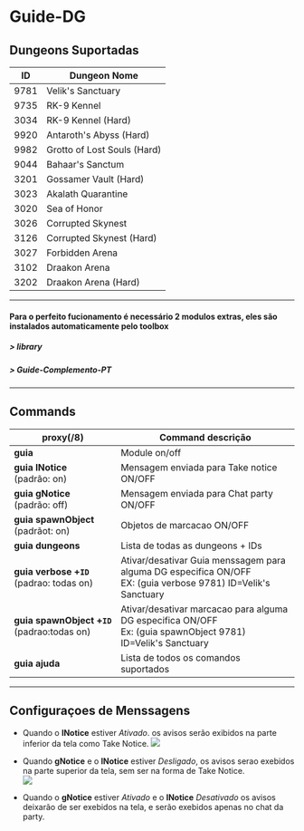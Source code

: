 Guide-DG
======

##  Dungeons Suportadas
ID | Dungeon Nome 
--- | ---
9781 | Velik's Sanctuary 
9735 | RK-9 Kennel 
3034 | RK-9 Kennel (Hard) 
9920 | Antaroth's Abyss (Hard) 
9982 | Grotto of Lost Souls (Hard) 
9044 | Bahaar's Sanctum 
3201 | Gossamer Vault (Hard) 
3023 | Akalath Quarantine 
3020 | Sea of Honor 
3026 | Corrupted Skynest 
3126 | Corrupted Skynest (Hard) 
3027 | Forbidden Arena 
3102 | Draakon Arena 
3202 | Draakon Arena (Hard) 

----

####  Para o perfeito fucionamento é necessário 2 modulos extras, eles são instalados automaticamente pelo toolbox
##### > library
##### > Guide-Complemento-PT

------

## Commands 
proxy(/8) | Command descrição 
--- | ---
**guia** | Module on/off | digitando diretamente fora do chat proxy
**guia&nbsp;lNotice**<br>(padrão: on) | Mensagem enviada para Take notice ON/OFF 
**guia&nbsp;gNotice**<br>(padrão: off) | Mensagem enviada para Chat party ON/OFF
**guia&nbsp;spawnObject**<br>(padrãot: on) | Objetos de marcacao ON/OFF
**guia&nbsp;dungeons** | Lista de todas as dungeons + IDs
**guia&nbsp;verbose&nbsp;+`ID`**<br>(padrao: todas on) | Ativar/desativar Guia menssagem para alguma DG especifica ON/OFF<br>EX: (guia verbose 9781) ID=Velik's Sanctuary
**guia&nbsp;spawnObject&nbsp;+`ID`**<br>(padrao:todas on) | Ativar/desativar marcacao para alguma DG especifica ON/OFF<br>Ex: (guia spawnObject 9781) ID=Velik's Sanctuary 
**guia&nbsp;ajuda** | Lista de todos os comandos suportados

---

## Configuraçoes de Menssagens 

* Quando o **lNotice** estiver *Ativado*. os avisos serão exibidos na parte inferior da tela como Take Notice.
  ![](https://i.imgur.com/BPlK58M.png)

* Quando **gNotice** e o **lNotice** estiver *Desligado*, os avisos serao exebidos na parte superior da tela, sem ser na forma de Take Notice.   
  ![](https://i.imgur.com/r2bb8Wc.png)   

* Quando o **gNotice** estiver *Ativado* e o **lNotice** *Desativado* os avisos deixarão de ser exebidos na tela, e serão exebidos apenas no chat da party.   
  
